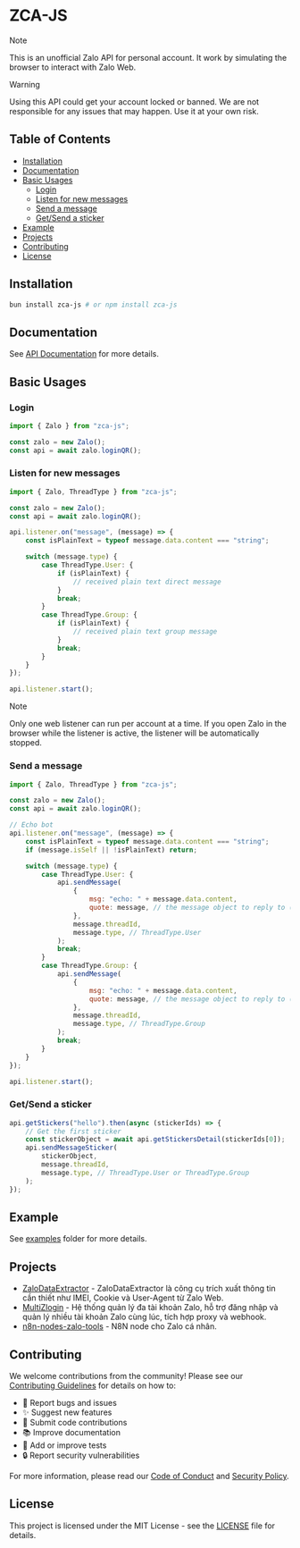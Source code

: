 # ZCA-JS

> [!NOTE]
> This is an unofficial Zalo API for personal account. It work by simulating the browser to interact with Zalo Web.

> [!WARNING]
> Using this API could get your account locked or banned. We are not responsible for any issues that may happen. Use it at your own risk.

## Table of Contents

-   [Installation](#installation)
-   [Documentation](#documentation)
-   [Basic Usages](#basic-usages)
    -   [Login](#login)
    -   [Listen for new messages](#listen-for-new-messages)
    -   [Send a message](#send-a-message)
    -   [Get/Send a sticker](#getsend-a-sticker)
-   [Example](#example)
-   [Projects](#projects)
-   [Contributing](#contributing)
-   [License](#license)

## Installation

```bash
bun install zca-js # or npm install zca-js
```

## Documentation

See [API Documentation](https://tdung.gitbook.io/zca-js) for more details.

## Basic Usages

### Login

```javascript
import { Zalo } from "zca-js";

const zalo = new Zalo();
const api = await zalo.loginQR();
```

### Listen for new messages

```javascript
import { Zalo, ThreadType } from "zca-js";

const zalo = new Zalo();
const api = await zalo.loginQR();

api.listener.on("message", (message) => {
    const isPlainText = typeof message.data.content === "string";

    switch (message.type) {
        case ThreadType.User: {
            if (isPlainText) {
                // received plain text direct message
            }
            break;
        }
        case ThreadType.Group: {
            if (isPlainText) {
                // received plain text group message
            }
            break;
        }
    }
});

api.listener.start();
```

> [!NOTE]
> Only one web listener can run per account at a time. If you open Zalo in the browser while the listener is active, the listener will be automatically stopped.

### Send a message

```javascript
import { Zalo, ThreadType } from "zca-js";

const zalo = new Zalo();
const api = await zalo.loginQR();

// Echo bot
api.listener.on("message", (message) => {
    const isPlainText = typeof message.data.content === "string";
    if (message.isSelf || !isPlainText) return;

    switch (message.type) {
        case ThreadType.User: {
            api.sendMessage(
                {
                    msg: "echo: " + message.data.content,
                    quote: message, // the message object to reply to (optional)
                },
                message.threadId,
                message.type, // ThreadType.User
            );
            break;
        }
        case ThreadType.Group: {
            api.sendMessage(
                {
                    msg: "echo: " + message.data.content,
                    quote: message, // the message object to reply to (optional)
                },
                message.threadId,
                message.type, // ThreadType.Group
            );
            break;
        }
    }
});

api.listener.start();
```

### Get/Send a sticker

```javascript
api.getStickers("hello").then(async (stickerIds) => {
    // Get the first sticker
    const stickerObject = await api.getStickersDetail(stickerIds[0]);
    api.sendMessageSticker(
        stickerObject,
        message.threadId,
        message.type, // ThreadType.User or ThreadType.Group
    );
});
```

## Example

See [examples](examples) folder for more details.

## Projects

-   [ZaloDataExtractor](https://github.com/JustKemForFun/ZaloDataExtractor) - ZaloDataExtractor là công cụ trích xuất thông tin cần thiết như IMEI, Cookie và User-Agent từ Zalo Web.
-   [MultiZlogin](https://github.com/ChickenAI/multizlogin) - Hệ thống quản lý đa tài khoản Zalo, hỗ trợ đăng nhập và quản lý nhiều tài khoản Zalo cùng lúc, tích hợp proxy và webhook.
-   [n8n-nodes-zalo-tools](https://github.com/ChickenAI/zalo-node) - N8N node cho Zalo cá nhân.

## Contributing

We welcome contributions from the community! Please see our [Contributing Guidelines](CONTRIBUTING.md) for details on how to:

- 🐛 Report bugs and issues
- ✨ Suggest new features
- 🔧 Submit code contributions
- 📚 Improve documentation
- 🧪 Add or improve tests
- 🔒 Report security vulnerabilities

For more information, please read our [Code of Conduct](CODE_OF_CONDUCT.md) and [Security Policy](SECURITY.md).

## License

This project is licensed under the MIT License - see the [LICENSE](LICENSE) file for details.
